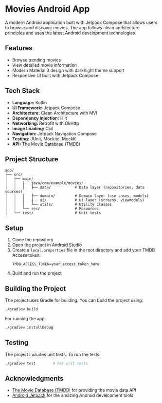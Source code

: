 # Movies Android App

A modern Android application built with Jetpack Compose that allows users to browse and discover movies. The app follows clean architecture principles and uses the latest Android development technologies.

## Features

- Browse trending movies
- View detailed movie information
- Modern Material 3 design with dark/light theme support
- Responsive UI built with Jetpack Compose

## Tech Stack

- **Language:** Kotlin
- **UI Framework:** Jetpack Compose
- **Architecture:** Clean Architecture with MVI
- **Dependency Injection:** Hilt
- **Networking:** Retrofit with OkHttp
- **Image Loading:** Coil
- **Navigation:** Jetpack Navigation Compose
- **Testing:** JUnit, Mockito, MockK
- **API:** The Movie Database (TMDB)

## Project Structure

```
app/
├── src/
│   ├── main/
│   │   ├── java/com/example/movies/
│   │   │   ├── data/           # Data layer (repositories, data sources)
│   │   │   ├── domain/         # Domain layer (use cases, models)
│   │   │   ├── ui/             # UI layer (screens, viewmodels)
│   │   │   └── utils/          # Utility classes
│   │   └── res/                # Resources
│   └── test/                   # Unit tests
```

## Setup

1. Clone the repository
2. Open the project in Android Studio
3. Create a `local.properties` file in the root directory and add your TMDB Access token:
   ```
   TMDB_ACCESS_TOKEN=your_access_token_here
   ```
4. Build and run the project

## Building the Project

The project uses Gradle for building. You can build the project using:

```bash
./gradlew build
```

For running the app:
```bash
./gradlew installDebug
```

## Testing

The project includes unit tests. To run the tests:

```bash
./gradlew test        # For unit tests
```

## Acknowledgments

- [The Movie Database (TMDB)](https://www.themoviedb.org/) for providing the movie data API
- [Android Jetpack](https://developer.android.com/jetpack) for the amazing Android development tools 
